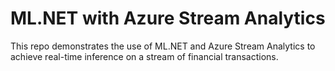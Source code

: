 # ML.NET with Azure Stream Analytics
This repo demonstrates the use of ML.NET and Azure Stream Analytics to achieve real-time inference on a stream of financial transactions.

